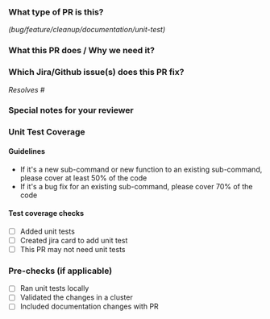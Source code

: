 ### What type of PR is this?

_(bug/feature/cleanup/documentation/unit-test)_

### What this PR does / Why we need it?

### Which Jira/Github issue(s) does this PR fix?

_Resolves #_

### Special notes for your reviewer

### Unit Test Coverage
#### Guidelines
- If it's a new sub-command or new function to an existing sub-command, please cover at least 50% of the code
- If it's a bug fix for an existing sub-command, please cover 70% of the code 
 
#### Test coverage checks  
- [ ] Added unit tests
- [ ] Created jira card to add unit test
- [ ] This PR may not need unit tests

### Pre-checks (if applicable)
- [ ] Ran unit tests locally
- [ ] Validated the changes in a cluster
- [ ] Included documentation changes with PR
